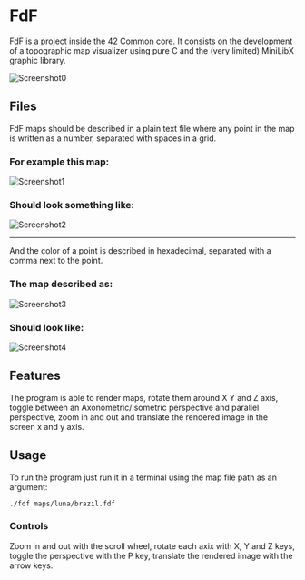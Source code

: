 # FdF
FdF is a project inside the 42 Common core. It consists on the development of a topographic map visualizer using pure C and the (very limited) MiniLibX graphic library.

![Screenshot0](https://github.com/luna7111/fdf/blob/main/images/t1_map_render.png?raw=true "A screenshot of the program rendering a map with a sea and some mountains")

## Files
FdF maps should be described in a plain text file where any point in the map is written as a number, separated with spaces in a grid.
### For example this map:

![Screenshot1](https://github.com/luna7111/fdf/blob/main/images/basic_grid_file_screenshot.png?raw=true "basic_grid.fdf screenshot")

### Should look something like:

![Screenshot2](https://github.com/luna7111/fdf/blob/main/images/basic_grid_render_screenshot.png?raw=true "basic_grid.fdf render screenshot")

---

And the color of a point is described in hexadecimal, separated with a comma next to the point.

### The map described as:

![Screenshot3](https://github.com/luna7111/fdf/blob/main/images/colored_grid_file_screenshot.png?raw=true "colored_grid.fdf screenshot")

### Should look like:

![Screenshot4](https://github.com/luna7111/fdf/blob/main/images/colored_grid_render_screenshot.png?raw=true "colored_grid.fdf render screenshot")

## Features
The program is able to render maps, rotate them around X Y and Z axis, toggle between an Axonometric/Isometric perspective and parallel perspective, zoom in and out and translate the rendered image in the screen x and y axis.

## Usage
To run the program just run it in a terminal using the map file path as an argument:
```
./fdf maps/luna/brazil.fdf
```
### Controls
Zoom in and out with the scroll wheel, rotate each axix with X, Y and Z keys, toggle the perspective with the P key, translate the rendered image with the arrow keys.
